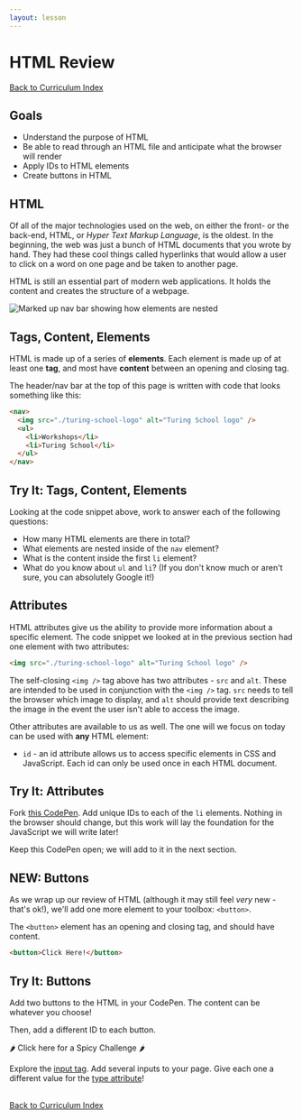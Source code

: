 ```yaml
---
layout: lesson
---
```


# HTML Review

<a href="../">Back to Curriculum Index</a>

## Goals

- Understand the purpose of HTML
- Be able to read through an HTML file and anticipate what the browser will render
- Apply IDs to HTML elements
- Create buttons in HTML

## HTML

Of all of the major technologies used on the web, on either the front- or the back-end, HTML, or _Hyper Text Markup Language_, is the oldest. In the beginning, the web was just a bunch of HTML documents that you wrote by hand. They had these cool things called hyperlinks that would allow a user to click on a word on one page and be taken to another page.

HTML is still an essential part of modern web applications. It holds the content and creates the structure of a webpage.

<img src="{{ site.url}}/assets/images/header-buckets.png" alt="Marked up nav bar showing how elements are nested"/>

## Tags, Content, Elements

HTML is made up of a series of **elements**. Each element is made up of at least one **tag**, and most have **content** between an opening and closing tag.

The header/nav bar at the top of this page is written with code that looks something like this:

```html
<nav>
  <img src="./turing-school-logo" alt="Turing School logo" />
  <ul>
    <li>Workshops</li>
    <li>Turing School</li>
  </ul>
</nav>
```

<div class="try-it-new">
  <h2>Try It: Tags, Content, Elements</h2>
  <p>Looking at the code snippet above, work to answer each of the following questions:</p>
  <ul>
    <li>How many HTML elements are there in total?</li>
    <li>What elements are nested inside of the <code>nav</code> element?</li>
    <li>What is the content inside the first <code>li</code> element?</li>
    <li>What do you know about <code>ul</code> and <code>li</code>? (If you don't know much or aren't sure, you can absolutely Google it!)</li>
  </ul>
</div>

## Attributes

HTML attributes give us the ability to provide more information about a specific element. The code snippet we looked at in the previous section had one element with two attributes:

```html
<img src="./turing-school-logo" alt="Turing School logo" />
```

The self-closing `<img />` tag above has two attributes - `src` and `alt`. These are intended to be used in conjunction with the `<img />` tag. `src` needs to tell the browser which image to display, and `alt` should provide text describing the image in the event the user isn't able to access the image.

Other attributes are available to us as well. The one will we focus on today can be used with **any** HTML element:
- `id` - an id attribute allows us to access specific elements in CSS and JavaScript. Each id can only be used once in each HTML document.

<div class="try-it-new">
  <h2>Try It: Attributes</h2>
  <p>Fork <a target="blank" href="https://codepen.io/turing-school/pen/jOPKpzB?editors=1010">this CodePen</a>. Add unique IDs to each of the <code>li</code> elements. Nothing in the browser should change, but this work will lay the foundation for the JavaScript we will write later!</p>
  <p>Keep this CodePen open; we will add to it in the next section.</p>
</div>

## NEW: Buttons

As we wrap up our review of HTML (although it may still feel _very_ new - that's ok!), we'll add one more element to your toolbox: `<button>`.

The `<button>` element has an opening and closing tag, and should have content.

```html
<button>Click Here!</button>
```

<div class="try-it-new">
  <h2>Try It: Buttons</h2>
  <p>Add two buttons to the HTML in your CodePen. The content can be whatever you choose!</p>
  <p>Then, add a different ID to each button.</p>
  <div class="spicy-container">
    <p class="spicy-click">🌶 Click here for a Spicy Challenge 🌶</p>
    <div class="spicy-toggle">
      <p>Explore the <a target="https://www.w3schools.com/tags/tag_input.asp" href="https://www.w3schools.com/tags/tag_input.asp">input tag</a>. Add several inputs to your page. Give each one a different value for the <a target="blank" href="https://www.w3schools.com/tags/att_input_type.asp">type attribute</a>!</p>
    </div>
  </div>
</div>

<br>
<a href="../">Back to Curriculum Index</a>
